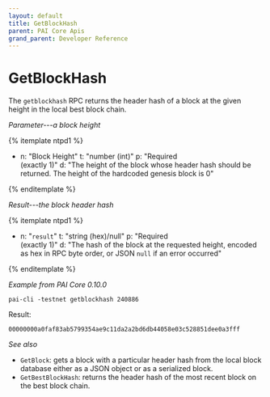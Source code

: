 ```yaml
---
layout: default
title: GetBlockHash
parent: PAI Core Apis
grand_parent: Developer Reference
---
```


GetBlockHash
========================

The `getblockhash` RPC returns the header hash of a block at the given height in the local best block chain.

*Parameter---a block height*

{% itemplate ntpd1 %}
- n: "Block Height"
  t: "number (int)"
  p: "Required<br>(exactly 1)"
  d: "The height of the block whose header hash should be returned.  The height of the hardcoded genesis block is 0"

{% enditemplate %}

*Result---the block header hash*

{% itemplate ntpd1 %}
- n: "`result`"
  t: "string (hex)/null"
  p: "Required<br>(exactly 1)"
  d: "The hash of the block at the requested height, encoded as hex in RPC byte order, or JSON `null` if an error occurred"

{% enditemplate %}

*Example from PAI Core 0.10.0*

```
pai-cli -testnet getblockhash 240886
```

Result:

```
00000000a0faf83ab5799354ae9c11da2a2bd6db44058e03c528851dee0a3fff
```

*See also*

* `GetBlock`: gets a block with a particular header hash from the local block database either as a JSON object or as a serialized block.
* `GetBestBlockHash`: returns the header hash of the most recent block on the best block chain.
